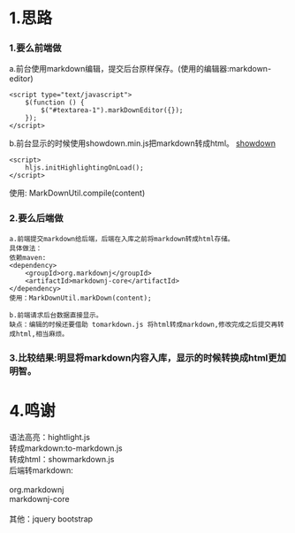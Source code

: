 # 1.思路
### 1.要么前端做
a.前台使用markdown编辑，提交后台原样保存。(使用的编辑器:markdown-editor)
    <script type="text/javascript" src="http://static.xiaomo.info/markdown/admin/markdown.js"></script>
    <script type="text/javascript" src="http://static.xiaomo.info/markdown/admin/markDownEditor.js"></script>
    
    <script type="text/javascript">
        $(function () {
            $("#textarea-1").markDownEditor({});
        });
    </script>
    
b.前台显示的时候使用showdown.min.js把markdown转成html。
[showdown](https://github.com/showdownjs/showdown)
<!-- 显示 -->
<link rel="stylesheet" href="http://static.xiaomo.info/markdown/web/basic.css">
<link rel="stylesheet" href="http://static.xiaomo.info/markdown/web/atelier-dune-dark.css">
<script src="http://static.xiaomo.info/markdown/web/highlight.min.js"></script>

    <script>
        hljs.initHighlightingOnLoad();
    </script>

<!-- 将markdown转成html -->
<script src="http://static.xiaomo.info/markdown/web/showdown.min.js"></script>
<script src="http://static.xiaomo.info/markdown/web/markDownUtil.js"></script>
使用:
    MarkDownUtil.compile(content)
        
### 2.要么后端做
    a.前端提交markdown给后端，后端在入库之前将markdown转成html存储。
    具体做法：
    依赖maven:
    <dependency>
        <groupId>org.markdownj</groupId>
        <artifactId>markdownj-core</artifactId>
    </dependency>
    使用：MarkDownUtil.markDown(content);
    
    b.前端请求后台数据直接显示。
    缺点：编辑的时候还要借助 tomarkdown.js 将html转成markdown,修改完成之后提交再转成html,相当麻烦。
### 3.比较结果:明显将markdown内容入库，显示的时候转换成html更加明智。

# 4.鸣谢
语法高亮：hightlight.js    
转成markdown:to-markdown.js    
转成html：showmarkdown.js  
后端转markdown:    
    <dependency>    
        <groupId>org.markdownj</groupId>      
        <artifactId>markdownj-core</artifactId>     
    </dependency>    
其他：jquery bootstrap      




    